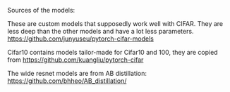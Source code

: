 Sources of the models:

These are custom models that supposedly work well with CIFAR.
They are less deep than the other models and have a lot less parameters.
https://github.com/junyuseu/pytorch-cifar-models

Cifar10 contains models tailor-made for Cifar10 and 100, they are copied from
https://github.com/kuangliu/pytorch-cifar

The wide resnet models are from AB distillation:
https://github.com/bhheo/AB_distillation/